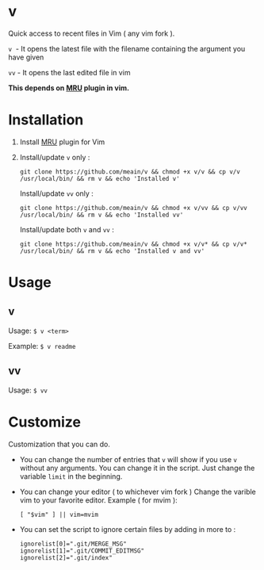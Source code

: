 # v
Quick access to recent files in Vim ( any vim fork ).

`v`&nbsp; - It opens the latest file with the filename containing the argument you have given

`vv` - It opens the last edited file in vim

**This depends on [MRU](https://github.com/vim-scripts/mru.vim) plugin in vim.**


# Installation
1. Install [MRU](https://github.com/vim-scripts/mru.vim) plugin for Vim
2. Install/update `v` only :

    ```
    git clone https://github.com/meain/v && chmod +x v/v && cp v/v /usr/local/bin/ && rm v && echo 'Installed v'
    ```
    Install/update `vv` only :

    ```
    git clone https://github.com/meain/v && chmod +x v/vv && cp v/vv /usr/local/bin/ && rm v && echo 'Installed vv'
    ```
    Install/update both `v` and `vv` :

    ```
    git clone https://github.com/meain/v && chmod +x v/v* && cp v/v* /usr/local/bin/ && rm v && echo 'Installed v and vv'
    ```

# Usage

## v
Usage: `$ v <term>`

Example: `$ v readme`
## vv
Usage: `$ vv`


# Customize
Customization that you can do.

* You can change the number of entries that `v` will show if you use `v` without any arguments. You can change it in the script. Just change the variable `limit` in the beginning.

* You can change your editor ( to whichever vim fork )
    Change the varible vim to your favorite editor.
    Example ( for mvim ):

    ```
    [ "$vim" ] || vim=mvim
    ```

* You can set the script to ignore certain files by adding in more to :
    ```
    ignorelist[0]=".git/MERGE_MSG"
    ignorelist[1]=".git/COMMIT_EDITMSG"
    ignorelist[2]=".git/index"
    ```

